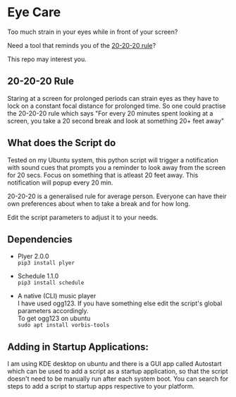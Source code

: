 # Eye Care

Too much strain in your eyes while in front of your screen?

Need a tool that reminds you of the [20-20-20 rule](https://www.medicalnewstoday.com/articles/321536#supporting-evidence)?

This repo may interest you.


## 20-20-20 Rule

Staring at a screen for prolonged periods can strain eyes as they have to lock on a constant focal distance for prolonged time. So one could 
practise the 20-20-20 rule which says "For every 20 minutes spent looking at a screen, you take a 20 second break and look at something 20+ feet away"

## What does the Script do

Tested on my Ubuntu system, this python script will trigger a notification with sound cues that prompts you a reminder to look away from the screen for
20 secs. Focus on something that is atleast 20 feet away. This notification will popup every 20 min.

20-20-20 is a generalised rule for average person. Everyone can have their own preferences about when to take a break and for how long.

Edit the script parameters to adjust it to your needs.


## Dependencies

* Plyer 2.0.0  
`pip3 install plyer`

* Schedule 1.1.0  
`pip3 install schedule`

* A native (CLI) music player\
I have used ogg123. If you have something else edit the script's global parameters accordingly.\
To get ogg123 on ubuntu\
`sudo apt install vorbis-tools`

## Adding in Startup Applications:

I am using KDE desktop on ubuntu and there is a GUI app called Autostart which can be used to add a script as a startup application, so that the script doesn't need to be manually run after each system boot. You can search for steps to add a script to startup apps respective to your platform.
